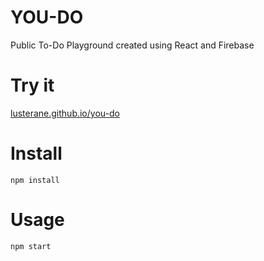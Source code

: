 # YOU-DO
Public To-Do Playground created using React and Firebase

# Try it
[lusterane.github.io/you-do](https://lusterane.github.io/you-do)

# Install
```npm install```

# Usage
```npm start```
